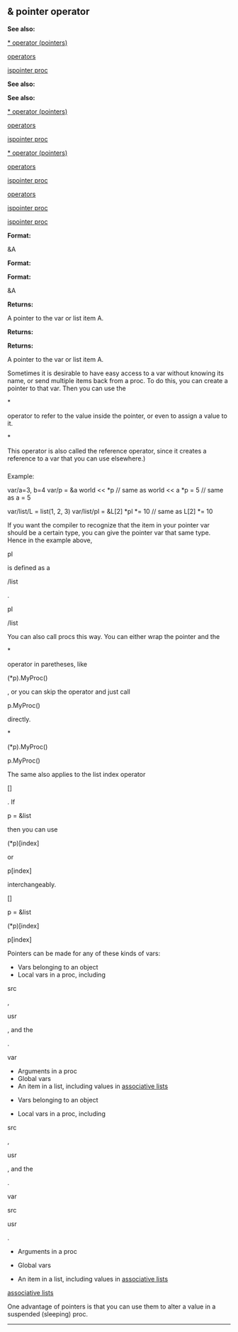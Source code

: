 

 & pointer operator
--------------------




**See also:** 


[\* operator (pointers)](#/operator/*/prefix) 

[operators](#/operator) 

[ispointer proc](#/proc/ispointer) 





**See also:** 

**See also:**

[\* operator (pointers)](#/operator/*/prefix) 

[operators](#/operator) 

[ispointer proc](#/proc/ispointer) 



[\* operator (pointers)](#/operator/*/prefix)

[operators](#/operator) 

[ispointer proc](#/proc/ispointer) 


[operators](#/operator)

[ispointer proc](#/proc/ispointer) 

[ispointer proc](#/proc/ispointer)


**Format:** 


 &A
 


**Format:** 

**Format:**

 &A



**Returns:** 


 A pointer to the var or list item A.
 


**Returns:** 

**Returns:**

 A pointer to the var or list item A.


 Sometimes it is desirable to have easy access to a var without knowing its
name, or send multiple items back from a proc. To do this, you can create a
pointer to that var. Then you can use the
 
 \*
 
 operator to refer to the
value inside the pointer, or even to assign a value to it.




 \*


 This operator is also called the reference operator,
since it creates a reference to a var that you can use elsewhere.)



### 
 Example:



 var/a=3, b=4
var/p = &a
world << \*p // same as world << a
\*p = 5 // same as a = 5

var/list/L = list(1, 2, 3)
var/list/pl = &L[2]
\*pl \*= 10 // same as L[2] \*= 10


 If you want the compiler to recognize that the item in your pointer var
should be a certain type, you can give the pointer var that same type. Hence
in the example above,
 
 pl
 
 is defined as a
 
 /list
 
 .




 pl


 /list


 You can also call procs this way. You can either wrap the pointer and the
 
 \*
 
 operator in paretheses, like
 
 (\*p).MyProc()
 
 , or you can
skip the operator and just call
 
 p.MyProc()
 
 directly.




 \*


 (\*p).MyProc()


 p.MyProc()


 The same also applies to the list index operator
 
 []
 
 . If
 
 p = &list
 
 then you can use
 
 (\*p)[index]
 
 or
 
 p[index]
 
 interchangeably.




 []


 p = &list


 (\*p)[index]


 p[index]


 Pointers can be made for any of these kinds of vars:



* Vars belonging to an object
* Local vars in a proc, including
 
 src
 
 ,
 
 usr
 
 , and the
 
 .
 
 var
* Arguments in a proc
* Global vars
* An item in a list, including values in
 [associative lists](#/list/associations)


- Vars belonging to an object

- Local vars in a proc, including
 
 src
 
 ,
 
 usr
 
 , and the
 
 .
 
 var


 src


 usr


 .

- Arguments in a proc

- Global vars

- An item in a list, including values in
 [associative lists](#/list/associations)

[associative lists](#/list/associations)

 One advantage of pointers is that you can use them to alter a value in a
suspended (sleeping) proc.





---


